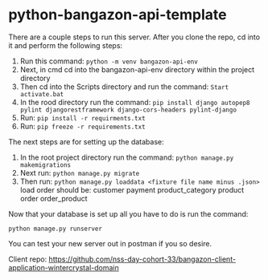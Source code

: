 # python-bangazon-api-template
There are a couple steps to run this server. After you clone the repo, cd into it and perform the following steps:
1. Run this command: ```python -m venv bangazon-api-env```
2. Next, in cmd cd into the bangazon-api-env directory within the project directory
3. Then cd into the Scripts directory and run the command: ```Start activate.bat```
4. In the rood directory run the command: ```pip install django autopep8 pylint djangorestframework django-cors-headers pylint-django```
5. Run: ```pip install -r requirments.txt```
6. Run: ```pip freeze -r requirements.txt```


The next steps are for setting up the database:
1. In the root project directory run the command: ```python manage.py makemigrations```
2. Next run: ```python manage.py migrate```
3. Then run: ```python manage.py loaddata <fixture file name minus .json>```
load order should be:
customer
payment
product_category
product
order
order_product

Now that your database is set up all you have to do is run the command:

```python manage.py runserver```


You can test your new server out in postman if you so desire.

Client repo: https://github.com/nss-day-cohort-33/bangazon-client-application-wintercrystal-domain
